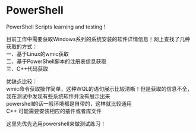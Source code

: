# PowerShell
PowerShell Scripts learning and testing !

目前工作中需要获取Windows系列的系统安装的软件详情信息！网上查找了几种获取的方式：
<br>一、基于Linux的wmic获取
<br>二、基于PowerShell脚本的注册表信息获取
<br>三、C++代码获取

优缺点比较：
<br>wmic命令获取操作简单，这种WQL的语句展示比较清晰！但是获取的信息不全，我在测试中发现有些系统软件并没有展示出来
<br>powershell的话一般环境都是自带的，这样就比较通用
<br>C++ 可能需要安装相应的插件或者库文件

这里先优先选用powershell来做测试练习！
